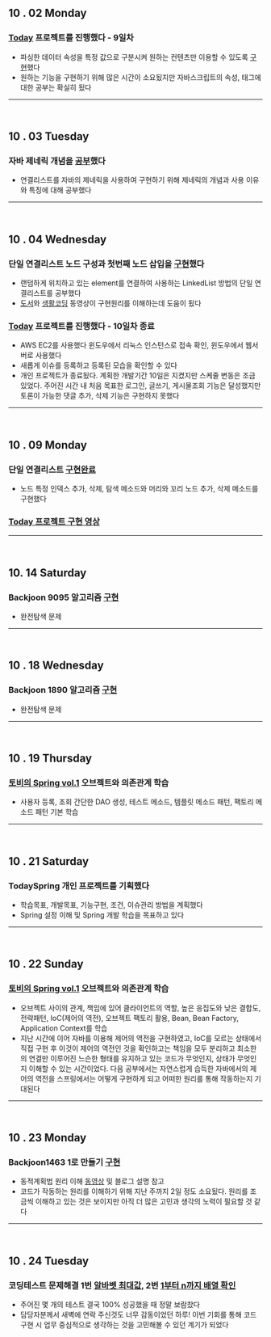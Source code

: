 


## 10 . 02 Monday

### [Today](https://github.com/nttejun/Today/blob/master/Project/web/index.jsp) 프로젝트를 진행했다 - 9일차

+ 파싱한 데이터 속성을 특정 값으로 구분시켜 원하는 컨텐츠만 이용할 수 있도록 [구현](http://wjun.tistory.com/75)했다
+ 원하는 기능을 구현하기 위해 많은 시간이 소요됬지만 자바스크립트의 속성, 태그에 대한 공부는 확실히 됬다

---
<br>

## 10 . 03 Tuesday

### 자바 제네릭 개념을 [공부](http://wjun.tistory.com/76)했다

+ 연결리스트를 자바의 제네릭을 사용하여 구현하기 위해 제네릭의 개념과 사용 이유와 특징에 대해 공부했다

---
<br>

## 10 . 04 Wednesday

### 단일 연결리스트 노드 구성과 첫번째 노드 삽입을 [구현](https://github.com/nttejun/algorithm-euler/blob/master/euler/src/list/SinglyLinkedList.java)했다

+ 랜덤하게 위치하고 있는 element를 연결하여 사용하는 LinkedList 방법의 단일 연결리스트를 공부했다
+ [도서](https://kyobobook.co.kr/product/detailViewKor.laf?mallGb=KOR&ejkGb=KOR&barcode=9788966260591)와 [생활코딩](https://opentutorials.org/module/1335/8821) 동영상이 구현원리를 이해하는데 도움이 됬다

### [Today](https://github.com/nttejun/Today/blob/master/Project/src/today/IssueEnrollServlet.java) 프로젝트를 진행했다 - 10일차 종료

+ AWS EC2를 사용했다 윈도우에서 리눅스 인스턴스로 접속 확인, 윈도우에서 웹서버로 사용했다
+ 새롭게 이슈를 등록하고 등록된 모습을 확인할 수 있다
+ 개인 프로젝트가 종료됬다. 계획한 개발기간 10일은 지켰지만 스케줄 변동은 조금 있었다. 주어진 시간 내 처음 목표한 로그인, 글쓰기, 게시물조회 기능은 달성했지만 토론이 가능한 댓글 추가, 삭제 기능은 구현하지 못했다

---
<br>

## 10 . 09 Monday

### 단일 연결리스트 [구현완료](https://github.com/nttejun/algorithm-euler/blob/master/euler/src/list/SinglyLinkedList.java)

+ 노드 특정 인덱스 추가, 삭제, 탐색 메소드와 머리와 꼬리 노드 추가, 삭제 메소드를 구현했다

### [Today 프로젝트 구현 영상](https://youtu.be/w9TuLOraEW0)

---
<br>

## 10. 14 Saturday

### Backjoon 9095 알고리즘 [구현](https://github.com/nttejun/algorithm-euler/blob/master/euler/src/resolve/Backjoon9095.java)

+ 완전탐색 문제

---
<br>

## 10 . 18 Wednesday

### Backjoon 1890 알고리즘 [구현](https://github.com/nttejun/algorithm-euler/blob/master/euler/src/resolve/Backjoon1890.java)

+ 완전탐색 문제

---
<br>

## 10 . 19 Thursday

### [토비의 Spring vol.1](http://www.kyobobook.co.kr/product/detailViewKor.laf?mallGb=KOR&ejkGb=KOR&barcode=9788960773417) 오브젝트와 의존관계 학습

+ 사용자 등록, 조회 간단한 DAO 생성, 테스트 메소드, 템플릿 메소드 패턴, 팩토리 메소드 패턴 기본 학습

---
<br>

## 10 . 21 Saturday

### TodaySpring 개인 프로젝트를 기획했다

+ 학습목표, 개발목표, 기능구현, 조건, 이슈관리 방법을 계획했다
+ Spring 설정 이해 및 Spring 개발 학습을 목표하고 있다

---
<br>

## 10 . 22 Sunday

### [토비의 Spring vol.1](http://www.kyobobook.co.kr/product/detailViewKor.laf?mallGb=KOR&ejkGb=KOR&barcode=9788960773417) 오브젝트와 의존관계 학습

+ 오브젝트 사이의 관계, 책임에 있어 클라이언트의 역할, 높은 응집도와 낮은 결합도, 전략패턴, IoC(제어의 역전), 오브젝트 팩토리 활용, Bean, Bean Factory, Application Context를 학습
+ 지난 시간에 이어 자바를 이용해 제어의 역전을 구현하였고, IoC를 모르는 상태에서 직접 구현 후 이것이 제어의 역전인 것을 확인하고는 책임을 모두 분리하고 최소한의 연결만 이루어진 느슨한 형태를 유지하고 있는 코드가 무엇인지, 상태가 무엇인지 이해할 수 있는 시간이었다. 다음 공부에서는 자연스럽게 습득한 자바에서의 제어의 역전을 스프링에서는 어떻게 구현하게 되고 어떠한 원리를 통해 작동하는지 기대된다

---
<br>

## 10 . 23 Monday

### Backjoon1463 1로 만들기 [구현](https://github.com/nttejun/algorithm-euler/blob/master/euler/src/resolve/Backjoon1463.java)

+ 동적계획법 원리 이해 [동영상](https://www.youtube.com/watch?v=0o2hF-To_6Q) 및 블로그 설명 참고
+ 코드가 작동하는 원리를 이해하기 위해 지난 주까지 2일 정도 소요됬다. 원리를 조금씩 이해하고 있는 것은 보이지만 아직 더 많은 고민과 생각의 노력이 필요할 것 같다

---
<br>

## 10 . 24 Tuesday

### 코딩테스트 문제해결 1번 [알바벳 최대값](https://github.com/nttejun/algorithm-euler/blob/master/euler/src/resolve/CountAlphabetMax.java), 2번 [1부터 n까지 배열 확인](https://github.com/nttejun/algorithm-euler/blob/master/euler/src/resolve/OneToNArraySize.java)

+ 주어진 몇 개의 테스트 결국 100% 성공했을 때 정말 보람찼다
+ 담당자분께서 새벽에 연락 주신것도 너무 감동이었던 하루! 이번 기회를 통해 코드 구현 시 업무 중심적으로 생각하는 것을 고민해볼 수 있던 계기가 되었다